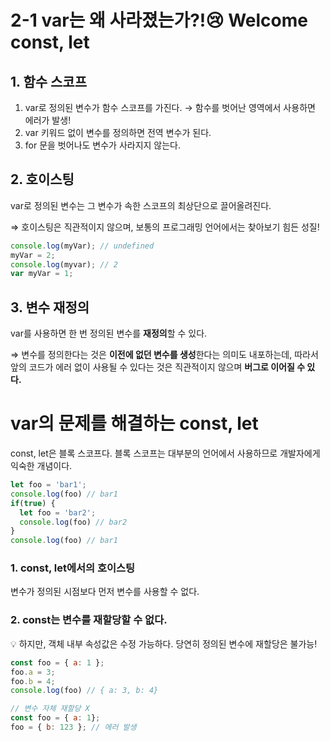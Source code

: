 # 2-1 var는 왜 사라졌는가?!😢 Welcome const, let

## 1. 함수 스코프

1. var로 정의된 변수가 함수 스코프를 가진다. → 함수를 벗어난 영역에서 사용하면 에러가 발생!
2. var 키워드 없이 변수를 정의하면 전역 변수가 된다.
3.  for 문을 벗어나도 변수가 사라지지 않는다.

## 2. 호이스팅

var로 정의된 변수는 그 변수가 속한 스코프의 최상단으로 끌어올려진다.

⇒ 호이스팅은 직관적이지 않으며, 보통의 프로그래밍 언어에서는 찾아보기 힘든 성질!

```jsx
console.log(myVar); // undefined
myVar = 2;
console.log(myvar); // 2
var myVar = 1;
```

## 3. 변수 재정의

var를 사용하면 한 번 정의된 변수를 **재정의**할 수 있다. 

⇒ 변수를 정의한다는 것은 **이전에 없던 변수를 생성**한다는 의미도 내포하는데, 따라서 앞의 코드가 에러 없이 사용될 수 있다는 것은 직관적이지 않으며 **버그로 이어질 수 있다.**

# var의 문제를 해결하는 const, let

const, let은 블록 스코프다. 블록 스코프는 대부분의 언어에서 사용하므로 개발자에게 익숙한 개념이다.

```jsx
let foo = 'bar1';
console.log(foo) // bar1
if(true) {
  let foo = 'bar2';
  console.log(foo) // bar2
}
console.log(foo) // bar1
```

### 1. const, let에서의 호이스팅

변수가 정의된 시점보다 먼저 변수를 사용할 수 없다.

### 2. const는 변수를 재할당할 수 없다.

<aside>
💡 하지만, 객체 내부 속성값은 수정 가능하다. 당연히 정의된 변수에 재할당은 불가능!

</aside>

```jsx
const foo = { a: 1 };
foo.a = 3;
foo.b = 4;
console.log(foo) // { a: 3, b: 4}

// 변수 자체 재할당 X
const foo = { a: 1};
foo = { b: 123 }; // 에러 발생
```